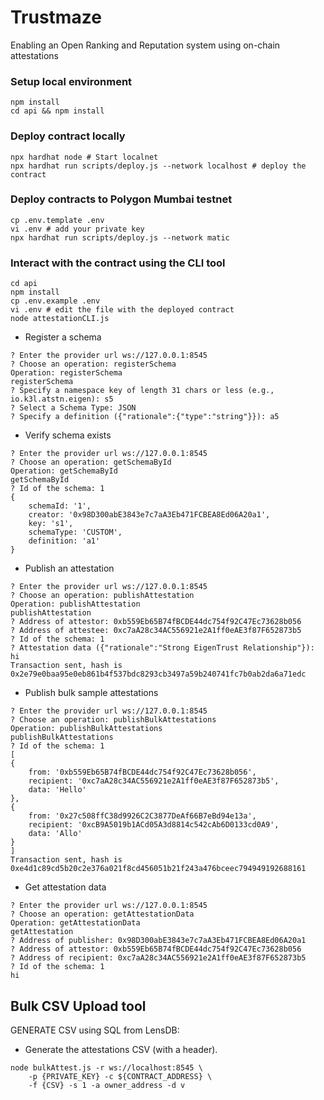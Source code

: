 # Trustmaze

Enabling an Open Ranking and Reputation system using on-chain attestations

### Setup local environment

```
npm install
cd api && npm install
```

### Deploy contract locally

```
npx hardhat node # Start localnet
npx hardhat run scripts/deploy.js --network localhost # deploy the contract
```

### Deploy contracts to Polygon Mumbai testnet

```
cp .env.template .env
vi .env # add your private key
npx hardhat run scripts/deploy.js --network matic
```

### Interact with the contract using the CLI tool

```
cd api
npm install
cp .env.example .env
vi .env # edit the file with the deployed contract
node attestationCLI.js
```

- Register a schema

```
? Enter the provider url ws://127.0.0.1:8545
? Choose an operation: registerSchema
Operation: registerSchema
registerSchema
? Specify a namespace key of length 31 chars or less (e.g., io.k3l.atstn.eigen): s5
? Select a Schema Type: JSON
? Specify a definition ({"rationale":{"type":"string"}}): a5
```

- Verify schema exists

```
? Enter the provider url ws://127.0.0.1:8545
? Choose an operation: getSchemaById
Operation: getSchemaById
getSchemaById
? Id of the schema: 1
{
	schemaId: '1',
	creator: '0x98D300abE3843e7c7aA3Eb471FCBEA8Ed06A20a1',
	key: 's1',
	schemaType: 'CUSTOM',
	definition: 'a1'
}
```

- Publish an attestation

```
? Enter the provider url ws://127.0.0.1:8545
? Choose an operation: publishAttestation
Operation: publishAttestation
publishAttestation
? Address of attestor: 0xb559Eb65B74fBCDE44dc754f92C47Ec73628b056
? Address of attestee: 0xc7aA28c34AC556921e2A1ff0eAE3f87F652873b5
? Id of the schema: 1
? Attestation data ({"rationale":"Strong EigenTrust Relationship"}): hi
Transaction sent, hash is 0x2e79e0baa95e0eb861b4f537bdc8293cb3497a59b240741fc7b0ab2da6a71edc

```

- Publish bulk sample attestations

```
? Enter the provider url ws://127.0.0.1:8545
? Choose an operation: publishBulkAttestations
Operation: publishBulkAttestations
publishBulkAttestations
? Id of the schema: 1
[
{
	from: '0xb559Eb65B74fBCDE44dc754f92C47Ec73628b056',
	recipient: '0xc7aA28c34AC556921e2A1ff0eAE3f87F652873b5',
	data: 'Hello'
},
{
	from: '0x27c508ffC38d9926C2C3877DeAf66B7eBd94e13a',
	recipient: '0xcB9A5019b1ACd05A3d8814c542cAb6D0133cd0A9',
	data: 'Allo'
}
]
Transaction sent, hash is 0xe4d1c89cd5b20c2e376a021f8cd456051b21f243a476bceec794949192688161

```

- Get attestation data

```
? Enter the provider url ws://127.0.0.1:8545
? Choose an operation: getAttestationData
Operation: getAttestationData
getAttestation
? Address of publisher: 0x98D300abE3843e7c7aA3Eb471FCBEA8Ed06A20a1
? Address of attestor: 0xb559Eb65B74fBCDE44dc754f92C47Ec73628b056
? Address of recipient: 0xc7aA28c34AC556921e2A1ff0eAE3f87F652873b5
? Id of the schema: 1
hi

```

## Bulk CSV Upload tool

GENERATE CSV using SQL from LensDB:

- Generate the attestations CSV (with a header).

```
node bulkAttest.js -r ws://localhost:8545 \
	-p {PRIVATE_KEY} -c ${CONTRACT_ADDRESS} \
	-f {CSV} -s 1 -a owner_address -d v
```
